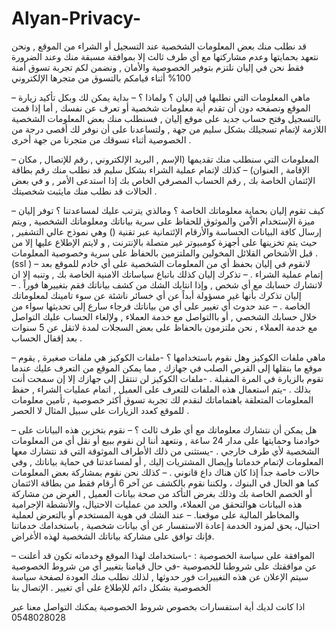 # Alyan-Privacy-
قد نطلب منك بعض المعلومات الشخصية عند التسجيل أو الشراء من الموقع , ونحن نتعهد بحمايتها وعدم مشاركتها مع أي طرف ثالث إلا بموافقة مسبقة منك وعند الضرورة فقط نحن في إليان نلتزم بتوفير الخصوصية والأمان , ونضمن لكم تجربة تسوق أمنة 100% أثناء قيامكم بالتسوق من متجرها الإلكتروني

– ماهي المعلومات التي نطلبها في إليان ؟ ولماذا ؟
– بداية يمكن لك وبكل تأكيد زيارة الموقع وتصفحه دون أن تقدم أية معلومات شخصية أو تعرف عن نفسك , أما إذا قمت بالتسجيل وفتح حساب جديد على موقع إليان , فسنطلب منك بعض المعلومات الشخصية اللازمة لإتمام تسجيلك بشكل سليم من جهة , ولتساعدنا على أن نوفر لك أقصى درجة من الخصوصية أثناء تسوقك من متجرنا من جهة أخرى .

– المعلومات التي سنطلب منك تقديمها
(الإسم , البريد الإلكتروني , رقم للإتصال , مكان الإقامة , العنوان)
– كذلك لإتمام عملية الشراء بشكل سليم قد نطلب منك رقم بطاقة الإئتمان الخاصة بك , رقم الحساب المصرفي الخاص بك إذا استدعى الأمر , و في بعض الحالات قد نطلب منك مايثبت شخصيتك .

– كيف تقوم إليان بحماية معلوماتك الخاصة ؟ ومالذي يترتب عليك لمساعدتنا ؟
توفر إليان ميزة الإستخدام الاّمن والموثوق للحفاظ على سرية بياناتك ومعلوماتك الشخصية , ويتم إرسال كافة البيانات الحساسة والأرقام الإئتمانية عبر تقنية () وهي نموذج عالي التشفير , حيث يتم تخزينها على أجهزة كومبيوتر غير متصلة بالإنترنت , و لايتم الإطلاع عليها إلا من قبل الأشخاص القلائل المخولين والملتزمين بالحفاظ على سرية وخصوصية المعلومات . (ssl )
– لانقوم في إليان بحفظ أي من المعلومات الشخصية على أي خادم للموقع بعد إتمام عملية الشراء .
– تذكرك إليان كذلك باتباع سياساتك الامنية الخاصة بك , وتنبه إلا ان لاتشارك حسابك مع أي شخص , وإذا انتابك الشك من كشف بياناتك فقم بتغييرها فوراً .
– إليان تذكرك بأنها غير مسؤولة أبداً عن أي خسائر ناشئة عن سوء تامينك لمعلوماتك الخاصة .
– عند حدوث أي تغيير على أي من بياناتك فرجاء سارع إلى تحديثها سواء من خلال حسابك الشخصي , أو باالتواصل مع خدمة العملاء , ولإلغاء الحساب عليك التواصل مع خدمة العملاء , نحن ملتزمون بالحفاظ على بعض السجلات لمدة لاتقل عن 5 سنوات بعد إقفال الحساب .

– ماهي ملفات الكوكيز وهل نقوم باستخدامها ؟
-ملفات الكوكيز هي ملفات صغيرة , يقوم موقع ما بنقلها إلى القرص الصلب في جهازك , مما يمكن الموقع من التعرف عليك عندما تقوم بالزيارة في المرة المقبلة .
-ملفات الكوكيز لن تنتقل إلى جهازك إلا إن سمحت أنت بذلك .
-يتم استعمال هذه الملفات للتعرف على العميل , اتمام عمليات الشراء , حفظ المعلومات المتعلقة باهتماماتك لنقدم لك تجربة تسوق أكثر خصوصية , تأمين معلومات للموقع كعدد الزيارات على سبيل المثال لا الحصر .

– هل يمكن أن نتشارك معلوماتك مع أي طرف ثالث ؟
– نقوم بتخزين هذه البيانات على خوادمنا وحمايتها على مدار 24 ساعة , ونتعهد أننا لن نقوم ببيع أو نقل أي من المعلومات الشخصية لأي طرف خارجي .
-يستثنى من ذلك الأطراف الموثوقة التي قد نتشارك معها المعلومات لإتمام خدماتنا وإيصال المشتريات إليك , أو لمساعدتنا في حماية بياناتك , وفي حالات خاصة جداً إذا كان هناك داع قانوني .
– كذلك نحن نقوم بمشاركة بعض المعلومات كما هو الحال في البنوك ، ولكننا نقوم بالكشف عن آخر 6 أرقام فقط من بطاقة الائتمان أو الخصم الخاصة بك وذلك بغرض التأكد من صحة بيانات العميل , الغرض من مشاركة هذه البيانات هوالتحقق من العملاء، والحد من عمليات الاحتيال، والأنشطة الإجرامية والمخاطر المالية على موقعنا.
– عند الشك في هوية المستخدم أو بالتعرض لعملية احتيال، يحق لمزود الخدمة إعادة الاستفسار عن أي بيانات شخصية , باستخدامك خدماتنا فإنك توافق على مشاركة بياناتك الشخصية لهذه الأغراض.

– الموافقة على سياسة الخصوصية :
-باستخدامك لهذا الموقع وخدماته تكون قد أعلنت عن موافقتك على شروطنا للخصوصية
-في حال قيامنا بتغيير أي من شروط الخصوصية سيتم الإعلان عن هذه التغييرات فور حدوثها , لذلك نطلب منك العودة لصفحة سياسة الخصوصية بشكل دائم للإطلاع على أي تغيير .
الإتصال بنا

اذا كانت لديك أية استفسارات بخصوص شروط الخصوصية يمكنك التواصل معنا عبر
0548028028
